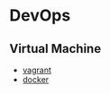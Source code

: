 DevOps
========================================================

Virtual Machine
-----------------------------

- [vagrant](./vagrant)
- [docker](./docker)
